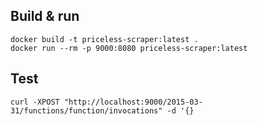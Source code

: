 ## Build & run
```
docker build -t priceless-scraper:latest .
docker run --rm -p 9000:8080 priceless-scraper:latest
```

## Test

```
curl -XPOST "http://localhost:9000/2015-03-31/functions/function/invocations" -d '{}
```